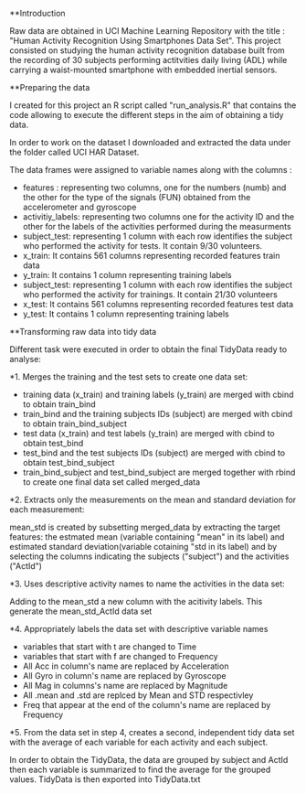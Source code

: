 **Introduction

Raw data are obtained in UCI Machine Learning Repository with the title : "Human Activity Recognition Using Smartphones Data Set". 
This project consisted on studying the human activity recognition database built from the recording of 30 subjects performing actitvities daily living (ADL) while carrying a waist-mounted smartphone with embedded inertial sensors. 

**Preparing the data

I created for this project an R script called "run_analysis.R" that contains the code allowing to execute the different steps in the aim of obtaining a tidy data. 

In order to work on the dataset I downloaded and extracted the data under the folder called UCI HAR Dataset. 

The data frames were assigned to variable names along with the columns : 
- features : representing two columns, one for the numbers (numb) and the other for the type of the signals (FUN) obtained from the accelerometer and gyroscope
- activitiy_labels: representing two columns one for the activity ID and the other for the labels of the activities performed during the measurments
-  subject_test: representing 1 column with each row identifies the subject who performed the activity for tests. It contain 9/30 volunteers.
-  x_train: It contains 561 columns representing recorded features train data
-  y_train: It contains 1 column representing training labels 
-  subject_test: representing 1 column with each row identifies the subject who performed the activity for trainings. It contain 21/30 volunteers
-  x_test: It contains 561 columns representing recorded features test data
-  y_test: It contains 1 column representing training labels 

**Transforming raw data into tidy data

Different task were executed in order to obtain the final TidyData ready to analyse:

*1. Merges the training and the test sets to create one data set:
 
- training data (x_train) and training labels (y_train) are merged with cbind to obtain train_bind
- train_bind and the training subjects IDs (subject) are merged with cbind to obtain train_bind_subject
- test data (x_train) and test labels (y_train) are merged with cbind to obtain test_bind
- test_bind and the test subjects IDs (subject) are merged with cbind to obtain test_bind_subject
- train_bind_subject and test_bind_subject are merged together with rbind to create one final data set called merged_data

*2. Extracts only the measurements on the mean and standard deviation for each measurement:

mean_std is created by subsetting merged_data by extracting the target features: the estmated mean (variable containing "mean" in its label) and estimated standard deviation(variable cotaining "std in its label) and by selecting the columns indicating the subjects ("subject") and the activities ("ActId")

*3. Uses descriptive activity names to name the activities in the data set:

Adding to the mean_std a new column with the acitivity labels. This generate the mean_std_ActId data set

*4. Appropriately labels the data set with descriptive variable names

- variables that start with t are changed to Time
- variables that start with f are changed to Frequency 
- All Acc in column's name are replaced by Acceleration
- All Gyro in column's name are replaced by Gyroscope
- All Mag in columns's name are replaced by Magnitude
- All .mean and .std are replced by Mean and STD respectivley 
- Freq that appear at the end of the column's name are replaced by Frequency

*5. From the data set in step 4, creates a second, independent tidy data set with the average of each variable for each activity and each subject.

In order to obtain the TidyData, the data are grouped by subject and ActId then each variable is summarized to find the average for the grouped values. TidyData is then exported into TidyData.txt 
